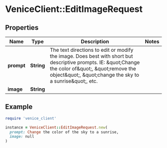 # VeniceClient::EditImageRequest

## Properties

| Name | Type | Description | Notes |
| ---- | ---- | ----------- | ----- |
| **prompt** | **String** | The text directions to edit or modify the image. Does best with short but descriptive prompts. IE: \&quot;Change the color of\&quot;, \&quot;remove the object\&quot;, \&quot;change the sky to a sunrise\&quot;, etc. |  |
| **image** | **String** |  |  |

## Example

```ruby
require 'venice_client'

instance = VeniceClient::EditImageRequest.new(
  prompt: Change the color of the sky to a sunrise,
  image: null
)
```

